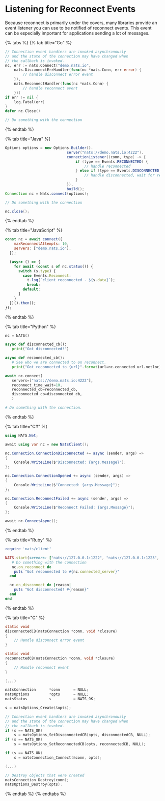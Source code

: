 # Listening for Reconnect Events

Because reconnect is primarily under the covers, many libraries provide an event listener you can use to be notified of reconnect events. This event can be especially important for applications sending a lot of messages.

{% tabs %}
{% tab title="Go" %}
```go
// Connection event handlers are invoked asynchronously
// and the state of the connection may have changed when
// the callback is invoked.
nc, err := nats.Connect("demo.nats.io",
    nats.DisconnectErrHandler(func(nc *nats.Conn, err error) {
        // handle disconnect error event
    }),
    nats.ReconnectHandler(func(nc *nats.Conn) {
        // handle reconnect event
    }))
if err != nil {
    log.Fatal(err)
}
defer nc.Close()

// Do something with the connection
```
{% endtab %}

{% tab title="Java" %}
```java
Options options = new Options.Builder().
                            server("nats://demo.nats.io:4222").
                            connectionListener((conn, type) -> {
                                if (type == Events.RECONNECTED) {
                                    // handle reconnected
                                } else if (type == Events.DISCONNECTED) {
                                    // handle disconnected, wait for reconnect
                                }
                            }).
                            build();
Connection nc = Nats.connect(options);

// Do something with the connection

nc.close();
```
{% endtab %}

{% tab title="JavaScript" %}
```javascript
const nc = await connect({
    maxReconnectAttempts: 10,
    servers: ["demo.nats.io"],
  });

  (async () => {
    for await (const s of nc.status()) {
      switch (s.type) {
        case Events.Reconnect:
          t.log(`client reconnected - ${s.data}`);
          break;
        default:
      }
    }
  })().then();
});
```
{% endtab %}

{% tab title="Python" %}
```python
nc = NATS()

async def disconnected_cb():
   print("Got disconnected!")

async def reconnected_cb():
   # See who we are connected to on reconnect.
   print("Got reconnected to {url}".format(url=nc.connected_url.netloc))

await nc.connect(
   servers=["nats://demo.nats.io:4222"],
   reconnect_time_wait=10,
   reconnected_cb=reconnected_cb,
   disconnected_cb=disconnected_cb,
   )

# Do something with the connection.
```
{% endtab %}

{% tab title="C#" %}
```csharp
using NATS.Net;

await using var nc = new NatsClient();

nc.Connection.ConnectionDisconnected += async (sender, args) =>
{
    Console.WriteLine($"Disconnected: {args.Message}");
};

nc.Connection.ConnectionOpened += async (sender, args) =>
{
    Console.WriteLine($"Connected: {args.Message}");
};

nc.Connection.ReconnectFailed += async (sender, args) =>
{
    Console.WriteLine($"Reconnect Failed: {args.Message}");
};

await nc.ConnectAsync();
```
{% endtab %}

{% tab title="Ruby" %}
```ruby
require 'nats/client'

NATS.start(servers: ["nats://127.0.0.1:1222", "nats://127.0.0.1:1223", "nats://127.0.0.1:1224"]) do |nc|
   # Do something with the connection
   nc.on_reconnect do
    puts "Got reconnected to #{nc.connected_server}"
  end

  nc.on_disconnect do |reason|
    puts "Got disconnected! #{reason}"
  end
end
```
{% endtab %}

{% tab title="C" %}
```c
static void
disconnectedCB(natsConnection *conn, void *closure)
{
    // Handle disconnect error event
}

static void
reconnectedCB(natsConnection *conn, void *closure)
{
    // Handle reconnect event
}

(...)

natsConnection      *conn      = NULL;
natsOptions         *opts      = NULL;
natsStatus          s          = NATS_OK;

s = natsOptions_Create(&opts);

// Connection event handlers are invoked asynchronously
// and the state of the connection may have changed when
// the callback is invoked.
if (s == NATS_OK)
    s = natsOptions_SetDisconnectedCB(opts, disconnectedCB, NULL);
if (s == NATS_OK)
    s = natsOptions_SetReconnectedCB(opts, reconnectedCB, NULL);

if (s == NATS_OK)
    s = natsConnection_Connect(&conn, opts);

(...)

// Destroy objects that were created
natsConnection_Destroy(conn);
natsOptions_Destroy(opts);
```
{% endtab %}
{% endtabs %}

